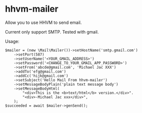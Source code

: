 # hhvm-mailer

Allow you to use HHVM to send email.

Current only support SMTP. Tested with gmail.

Usage:

    $mailer = (new \Mail\Mailer())->setHostName('smtp.gmail.com')
        ->setPort(587)
        ->setUserName('<YOUR_GMAIL_ADDRESS>')
        ->setPassword('<CHANGE_TO_YOUR_GMAIL_APP_PASSWORD>')
        ->setFrom('abcde@gmail.com', 'Michael Jac XXX')
        ->addTo('efg@gmail.com')
        ->addCc('hijk@gmail.com')
        ->setSubject('Hello Mail From hhvm-mailer')
        ->setMessageBodyPlain('plain text message body')
        ->setMessageBodyHtml(
            "<div>This is the <b>text/html</b> version.</div>".
            "<div>-Michael Jac xxx</div>",
        );
    $succeeded = await $mailer->genSend();
